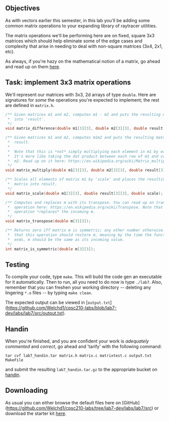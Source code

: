 ## Objectives

As with vectors earlier this semester, in this lab you'll be 
adding some common matrix operations to your expanding library of raytracer utilities. 

The matrix operations we'll be performing here are on fixed, square 3x3 matrices which
should help eliminate some of the edge cases and complexity that arise in needing to deal
with non-square matrices (3x4, 2x1, etc).

As always, if you're hazy on the mathematical notion of a matrix, go ahead and read up 
on them [here](https://github.com/Welchd1/cpsc210-labs/blob/lab7-dev/labs/lab7/matrices.pdf).

## Task: implement 3x3 matrix operations

We'll represent our matrices with 3x3, 2d arrays of type `double`. Here are signatures
for *some* the operations you're expected to implement; the rest are defined in 
`matrix.h`.

```c
/** Given matrices m1 and m2, computes m1 - m2 and puts the resulting matrix
 *  into 'result'.
 */
void matrix_difference(double m1[3][3], double m2[3][3], double result[3][3]);

/** Given matrices m1 and m2, computes m1m2 and puts the resulting matrix into 
 *  result. 
 *  
 *  Note that this is *not* simply multiplying each element in m1 by each in m2! 
 *  It's more like taking the dot product between each row of m1 and column of 
 *  m2. Read up on it here: https://en.wikipedia.org/wiki/Matrix_multiplication
 */
void matrix_multiply(double m1[3][3], double m2[3][3], double result[3][3]);

/** Scales all elements of matrix m1 by 'scale' and places the resulting 
 *  matrix into result.
 */
void matrix_scale(double m1[3][3], double result[3][3], double scale);

/** Computes and replaces m with its transpose. You can read up on transpose 
 *  operation here: https://en.wikipedia.org/wiki/Transpose. Note that this 
 *  operation *replaces* the incoming m.
 */
void matrix_transpose(double m[3][3]);

/** Returns zero iff matrix m is symmetric; any other number otherwise. Note
 *  that this operation should restore m, meaning by the time the function 
 *  ends, m should be the same as its incoming value.
 */
int matrix_is_symmetric(double m[3][3]);
```

## Testing

To compile your code, type `make`. This will build the code gen an executable for it 
automatically. Then to run, all you need to do now is type `./lab7`. Also,
remember that you can freshen your working directory -- deleting any lingering
`*.o` files -- by typing `make clean`.

The expected output can be viewed in [`output.txt`]
(https://github.com/Welchd1/cpsc210-labs/blob/lab7-dev/labs/lab7/src/output.txt).

## Handin

When you're finished, and you are confident your work is *adequately commented* and 
*correct*, go ahead and 'tarify' with the following command:

```
tar cvf lab7_handin.tar matrix.h matrix.c matrixtest.c output.txt MakeFile
```

and submit the resulting `lab7_handin.tar.gz` to the appropriate bucket on 
[handin](https://handin.cs.clemson.edu/courses/).

## Downloading

As usual you can either browse the default files here on [GitHub]
(https://github.com/Welchd1/cpsc210-labs/tree/lab7-dev/labs/lab7/src) or download the 
starter kit [here]().
